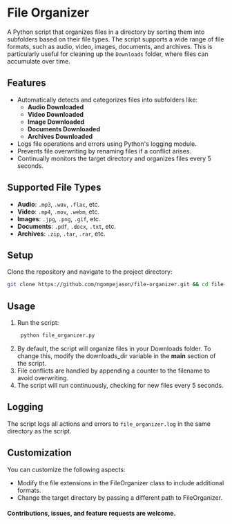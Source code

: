# File Organizer

A Python script that organizes files in a directory by sorting them into subfolders based on their file types. The script supports a wide range of file formats, such as audio, video, images, documents, and archives. This is particularly useful for cleaning up the `Downloads` folder, where files can accumulate over time.

## Features

- Automatically detects and categorizes files into subfolders like:
  - **Audio Downloaded**
  - **Video Downloaded**
  - **Image Downloaded**
  - **Documents Downloaded**
  - **Archives Downloaded**
- Logs file operations and errors using Python's logging module.
- Prevents file overwriting by renaming files if a conflict arises.
- Continually monitors the target directory and organizes files every 5 seconds.

## Supported File Types

- **Audio**: `.mp3`, `.wav`, `.flac`, etc.
- **Video**: `.mp4`, `.mov`, `.webm`, etc.
- **Images**: `.jpg`, `.png`, `.gif`, etc.
- **Documents**: `.pdf`, `.docx`, `.txt`, etc.
- **Archives**: `.zip`, `.tar`, `.rar`, etc.

## Setup

Clone the repository and navigate to the project directory:
   ```bash
   git clone https://github.com/ngompejason/file-organizer.git && cd file-organizer
   ```
## Usage

1. Run the script:
   ```bash
    python file_organizer.py
   ```
2. By default, the script will organize files in your Downloads folder. To change this, modify the downloads_dir variable in the __main__ section of the script.
3. File conflicts are handled by appending a counter to the filename to avoid overwriting.
4. The script will run continuously, checking for new files every 5 seconds.

## Logging
The script logs all actions and errors to `file_organizer.log` in the same directory as the script.

## Customization
You can customize the following aspects:
- Modify the file extensions in the FileOrganizer class to include additional formats.
- Change the target directory by passing a different path to FileOrganizer.

#### Contributions, issues, and feature requests are welcome.


